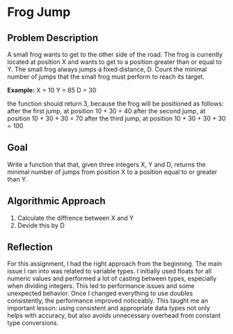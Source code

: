 # Frog Jump

## Problem Description
A small frog wants to get to the other side of the road. The frog is currently located at position X and wants to get to a position greater than or equal to Y. The small frog always jumps a fixed distance, D.
Count the minimal number of jumps that the small frog must perform to reach its target.

**Example:**
X = 10
Y = 85
D = 30

the function should return 3, because the frog will be positioned as follows:
	after the first jump, at position 10 + 30 = 40
	after the second jump, at position 10 + 30 + 30 = 70
	after the third jump, at position 10 + 30 + 30 + 30 = 100


## Goal
Write a function that that, given three integers X, Y and D, returns the minimal number of jumps from position X to a position equal to or greater than Y.

## Algorithmic Approach
1. Calculate the diffrence between X and Y
2. Devide this by D


## Reflection
For this assignment, I had the right approach from the beginning. The main issue I ran into was related to variable types. I initially used floats for all numeric values and performed a lot of casting between types, especially when dividing integers. This led to performance issues and some unexpected behavior. Once I changed everything to use doubles consistently, the performance improved noticeably. This taught me an important lesson: using consistent and appropriate data types not only helps with accuracy, but also avoids unnecessary overhead from constant type conversions.

